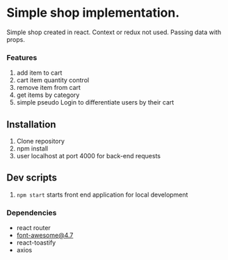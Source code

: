 # Simple shop implementation.

Simple shop created in react. Context or redux not used. Passing data with props.

### Features

1. add item to cart
2. cart item quantity control
3. remove item from cart
4. get items by category
5. simple pseudo Login to differentiate users by their cart

## Installation

1. Clone repository
2. npm install
3. user localhost at port 4000 for back-end requests

## Dev scripts

1. `npm start` starts front end application for local development

### Dependencies

- react router
- font-awesome@4.7
- react-toastify
- axios
